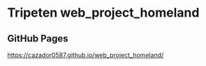 # Tripeten web_project_homeland

## GitHub Pages

https://cazador0587.github.io/web_project_homeland/
